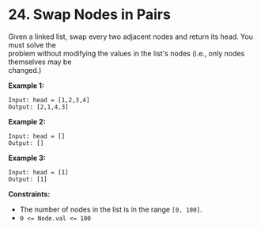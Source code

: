 # 24. Swap Nodes in Pairs

Given a linked list, swap every two adjacent nodes and return its head. You must solve the  
problem without modifying the values in the list's nodes (i.e., only nodes themselves may be  
changed.)

**Example 1:**

    Input: head = [1,2,3,4]
    Output: [2,1,4,3]

**Example 2:**

    Input: head = []
    Output: []

**Example 3:**

    Input: head = [1]
    Output: [1]

**Constraints:**

- The number of nodes in the list is in the range `[0, 100]`.
- `0 <= Node.val <= 100`
